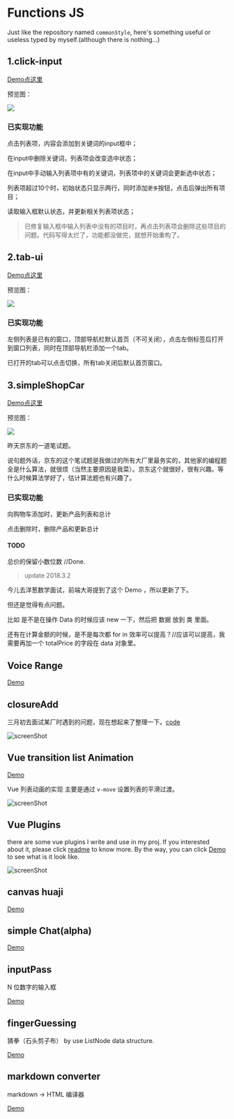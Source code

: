 # Functions JS

Just like the repository named `commonStyle`, here's something useful or useless typed by myself.(although there is nothing...)

## 1.click-input

[Demo点这里](https://life1st.github.io/Functions/click-input/index.html)

预览图：

![](./click-input/imgs/2017-8-31_22-17-23.jpg)

### 已实现功能

点击列表项，内容会添加到关键词的input框中；

在input中删除关键词，列表项会改变选中状态；

在input中手动输入列表项中有的关键词，列表项中的关键词会更新选中状态；

列表项超过10个时，初始状态只显示两行，同时添加`更多`按钮，点击后弹出所有项目；

读取输入框默认状态，并更新相关列表项状态；

>已修复输入框中输入列表中没有的项目时，再点击列表项会删除这些项目的问题。代码写得太烂了，功能都没做完，就想开始重构了。

## 2.tab-ui

[Demo点这里](https://life1st.github.io/Functions/tab-ui/index.html)

预览图：

![](./tab-ui/imgs/2017-9-1_15-14-3.jpg)

### 已实现功能

左侧列表是已有的窗口，顶部导航栏默认首页（不可关闭），点击左侧标签后打开到窗口列表，同时在顶部导航栏添加一个tab。

已打开的tab可以点击切换，所有tab关闭后默认首页窗口。

## 3.simpleShopCar

[Demo点这里](https://life1st.github.io/Functions/simpleShopCar/index.html)

预览图：

![](./simpleShopCar/imgs/2017-9-9_14-50-53.jpg)

昨天京东的一道笔试题。

说句题外话，京东的这个笔试题是我做过的所有大厂里最务实的，其他家的编程题全是什么算法，就很烦（当然主要原因是我菜）。京东这个就很好，很有兴趣。等什么时候算法学好了，估计算法题也有兴趣了。

### 已实现功能

向购物车添加时，更新产品列表和总计

点击删除时，删除产品和更新总计

#### TODO

总价的保留小数位数 //Done.

> update 2018.3.2

今儿去洋葱数学面试，前端大哥提到了这个 Demo ，所以更新了下。

但还是觉得有点问题。

比如 是不是在操作 Data 的时候应该 new 一下，然后把 数据 放到 类 里面。

还有在计算金额的时候，是不是每次都 for in 效率可以提高？//应该可以提高，我需要再加一个 totalPrice 的字段在 data 对象里。


## Voice Range

[Demo](https://life1st.github.io/Functions/voiceRange/dist/index.html)

## closureAdd

三月初去面试某厂时遇到的问题，现在想起来了整理一下。[code](./closureAdd/add.js)

![screenShot](./closureAdd/img/2018-5-10_15-42-39.jpg)

## Vue transition list Animation

[Demo](https://life1st.github.io/Functions/vueListAnimate/index.html)

Vue 列表动画的实现 主要是通过 `v-move` 设置列表的平滑过渡。

![screenShot](./vueListAnimate/imgs/2018-6-11_17-44-41.jpg)

## Vue Plugins

there are some vue plugins I write and use in my proj. If you interested about it, please click [readme](https://life1st.github.io/Functions/message/index.html) to know more. By the way, you can click [Demo](https://life1st.github.io/Functions/VuePlugin/dist/index.html) to see what is it look like.

![screenShot](./VuePlugin/document/image/2018-6-27_20-51-25.jpg)

 ## canvas huaji
 
 [Demo](https://life1st.github.io/Functions/huaji/dist/index.html)

## simple Chat(alpha)

 [Demo](https://life1st.github.io/Functions/simpleChat/client/index.html)

## inputPass

N 位数字的输入框 

 [Demo](https://life1st.github.io/Functions/inputPass/index.html)

## fingerGuessing

猜拳（石头剪子布） by use ListNode data structure. 

 [Demo](https://life1st.github.io/Functions/fingerGuessing/index.html)
 
## markdown converter

markdown -> HTML 编译器 

 [Demo](https://life1st.github.io/Functions/simpleMdConverter/index.html)
